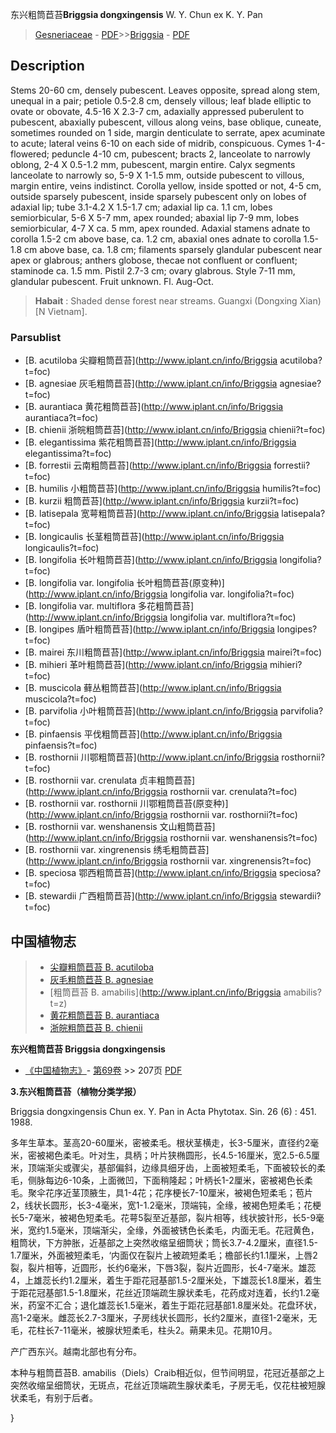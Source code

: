 东兴粗筒苣苔**Briggsia dongxingensis** W. Y. Chun ex K. Y. Pan

> [Gesneriaceae](http://www.iplant.cn/info/Gesneriaceae?t=foc) - [PDF](http://www.iplant.cn/foc/pdf/Gesneriaceae.pdf)>>[Briggsia](http://www.iplant.cn/info/Briggsia?t=foc) - [PDF](http://www.iplant.cn/foc/pdf/Briggsia.pdf)

## Description

Stems 20-60 cm, densely pubescent. Leaves opposite, spread along stem, unequal in a pair; petiole 0.5-2.8 cm, densely villous; leaf blade elliptic to ovate or obovate, 4.5-16 X 2.3-7 cm, adaxially appressed puberulent to pubescent, abaxially pubescent, villous along veins, base oblique, cuneate, sometimes rounded on 1 side, margin denticulate to serrate, apex acuminate to acute; lateral veins 6-10 on each side of midrib, conspicuous. Cymes 1-4-flowered; peduncle 4-10 cm, pubescent; bracts 2, lanceolate to narrowly oblong, 2-4 X 0.5-1.2 mm, pubescent, margin entire. Calyx segments lanceolate to narrowly so, 5-9 X 1-1.5 mm, outside pubescent to villous, margin entire, veins indistinct. Corolla yellow, inside spotted or not, 4-5 cm, outside sparsely pubescent, inside sparsely pubescent only on lobes of adaxial lip; tube 3.1-4.2 X 1.5-1.7 cm; adaxial lip ca. 1.1 cm, lobes semiorbicular, 5-6 X 5-7 mm, apex rounded; abaxial lip 7-9 mm, lobes semiorbicular, 4-7 X ca. 5 mm, apex rounded. Adaxial stamens adnate to corolla 1.5-2 cm above base, ca. 1.2 cm, abaxial ones adnate to corolla 1.5-1.8 cm above base, ca. 1.8 cm; filaments sparsely glandular pubescent near apex or glabrous; anthers globose, thecae not confluent or confluent; staminode ca. 1.5 mm. Pistil 2.7-3 cm; ovary glabrous. Style 7-11 mm, glandular pubescent. Fruit unknown. Fl. Aug-Oct.

> **Habait** : 
> Shaded dense forest near streams. Guangxi (Dongxing Xian) [N Vietnam].

### Parsublist

* [B.  acutiloba  尖瓣粗筒苣苔](http://www.iplant.cn/info/Briggsia acutiloba?t=foc)
* [B.  agnesiae  灰毛粗筒苣苔](http://www.iplant.cn/info/Briggsia agnesiae?t=foc)
* [B.  aurantiaca  黄花粗筒苣苔](http://www.iplant.cn/info/Briggsia aurantiaca?t=foc)
* [B.  chienii  浙皖粗筒苣苔](http://www.iplant.cn/info/Briggsia chienii?t=foc)
* [B.  elegantissima  紫花粗筒苣苔](http://www.iplant.cn/info/Briggsia elegantissima?t=foc)
* [B.  forrestii  云南粗筒苣苔](http://www.iplant.cn/info/Briggsia forrestii?t=foc)
* [B.  humilis  小粗筒苣苔](http://www.iplant.cn/info/Briggsia humilis?t=foc)
* [B.  kurzii  粗筒苣苔](http://www.iplant.cn/info/Briggsia kurzii?t=foc)
* [B.  latisepala  宽萼粗筒苣苔](http://www.iplant.cn/info/Briggsia latisepala?t=foc)
* [B.  longicaulis  长茎粗筒苣苔](http://www.iplant.cn/info/Briggsia longicaulis?t=foc)
* [B.  longifolia  长叶粗筒苣苔](http://www.iplant.cn/info/Briggsia longifolia?t=foc)
* [B.  longifolia var. longifolia  长叶粗筒苣苔(原变种)](http://www.iplant.cn/info/Briggsia longifolia var. longifolia?t=foc)
* [B.  longifolia var. multiflora  多花粗筒苣苔](http://www.iplant.cn/info/Briggsia longifolia var. multiflora?t=foc)
* [B.  longipes  盾叶粗筒苣苔](http://www.iplant.cn/info/Briggsia longipes?t=foc)
* [B.  mairei  东川粗筒苣苔](http://www.iplant.cn/info/Briggsia mairei?t=foc)
* [B.  mihieri  革叶粗筒苣苔](http://www.iplant.cn/info/Briggsia mihieri?t=foc)
* [B.  muscicola  藓丛粗筒苣苔](http://www.iplant.cn/info/Briggsia muscicola?t=foc)
* [B.  parvifolia  小叶粗筒苣苔](http://www.iplant.cn/info/Briggsia parvifolia?t=foc)
* [B.  pinfaensis  平伐粗筒苣苔](http://www.iplant.cn/info/Briggsia pinfaensis?t=foc)
* [B.  rosthornii  川鄂粗筒苣苔](http://www.iplant.cn/info/Briggsia rosthornii?t=foc)
* [B.  rosthornii var. crenulata  贞丰粗筒苣苔](http://www.iplant.cn/info/Briggsia rosthornii var. crenulata?t=foc)
* [B.  rosthornii var. rosthornii  川鄂粗筒苣苔(原变种)](http://www.iplant.cn/info/Briggsia rosthornii var. rosthornii?t=foc)
* [B.  rosthornii var. wenshanensis  文山粗筒苣苔](http://www.iplant.cn/info/Briggsia rosthornii var. wenshanensis?t=foc)
* [B.  rosthornii var. xingrenensis  绣毛粗筒苣苔](http://www.iplant.cn/info/Briggsia rosthornii var. xingrenensis?t=foc)
* [B.  speciosa  鄂西粗筒苣苔](http://www.iplant.cn/info/Briggsia speciosa?t=foc)
* [B.  stewardii  广西粗筒苣苔](http://www.iplant.cn/info/Briggsia stewardii?t=foc)

## 中国植物志

> * [尖瓣粗筒苣苔  B.  acutiloba](Briggsia-acutiloba-尖瓣粗筒苣苔.md)
> * [灰毛粗筒苣苔  B.  agnesiae](Briggsia-agnesiae-灰毛粗筒苣苔.md)
> * [粗筒苣苔  B.  amabilis](http://www.iplant.cn/info/Briggsia amabilis?t=z)
> * [黄花粗筒苣苔  B.  aurantiaca](Briggsia-aurantiaca-黄花粗筒苣苔.md)
> * [浙皖粗筒苣苔  B.  chienii](Briggsia-chienii-浙皖粗筒苣苔.md)

**东兴粗筒苣苔 Briggsia dongxingensis**

* [《中国植物志》](http://www.iplant.cn/frps)- [第69卷](http://www.iplant.cn/frps/vol/69) >> 207页 [PDF](http://www.iplant.cn/frps/pdf/69/207.pdf)

**3.东兴粗筒苣苔（植物分类学报）**

Briggsia dongxingensis Chun ex. Y. Pan in Acta Phytotax. Sin. 26 (6) : 451. 1988.

多年生草本。茎高20-60厘米，密被柔毛。根状茎横走，长3-5厘米，直径约2毫米，密被褐色柔毛。叶对生，具柄；叶片狭椭圆形，长4.5-16厘米，宽2.5-6.5厘米，顶端渐尖或骤尖，基部偏斜，边缘具细牙齿，上面被短柔毛，下面被较长的柔毛，侧脉每边6-10条，上面微凹，下面稍隆起；叶柄长1-2厘米，密被褐色长柔毛。聚伞花序近茎顶腋生，具1-4花；花序梗长7-10厘米，被褐色短柔毛；苞片2，线状长圆形，长3-4毫米，宽1-1.2毫米，顶端钝，全缘，被褐色短柔毛；花梗长5-7毫米，被褐色短柔毛。花萼5裂至近基部，裂片相等，线状披针形，长5-9毫米，宽约1.5毫米，顶端渐尖，全缘，外面被锈色长柔毛，内面无毛。花冠黄色，粗筒状，下方肿胀，近基部之上突然收缩呈细筒状；筒长3.7-4.2厘米，直径1.5-1.7厘米，外面被短柔毛，‘内面仅在裂片上被疏短柔毛；檐部长约1.1厘米，上唇2裂，裂片相等，近圆形，长约6毫米，下唇3裂，裂片近圆形，长4-7毫米。雄蕊4，上雄蕊长约1.2厘米，着生于距花冠基部1.5-2厘米处，下雄蕊长1.8厘米，着生于距花冠基部1.5-1.8厘米，花丝近顶端疏生腺状柔毛，花药成对连着，长约1.2毫米，药室不汇合；退化雄蕊长1.5毫米，着生于距花冠基部1.8厘米处。花盘环状，高1-2毫米。雌蕊长2.7-3厘米，子房线状长圆形，长约2厘米，直径1-2毫米，无毛，花柱长7-11毫米，被腺状短柔毛，柱头2。蒴果未见。花期10月。

产广西东兴。越南北部也有分布。

本种与粗筒苣苔B. amabilis（Diels）Craib相近似，但节间明显，花冠近基部之上突然收缩呈细筒状，无斑点，花丝近顶端疏生腺状柔毛，子房无毛，仅花柱被短腺状柔毛，有别于后者。

}